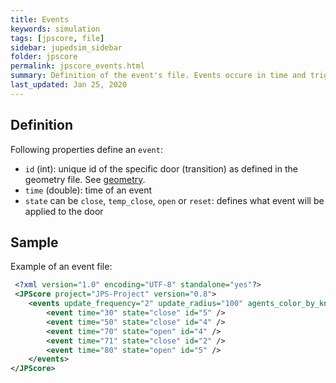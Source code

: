 ```yaml
---
title: Events
keywords: simulation
tags: [jpscore, file]
sidebar: jupedsim_sidebar
folder: jpscore
permalink: jpscore_events.html
summary: Definition of the event's file. Events occure in time and trigger certain actions on doors and crossings.
last_updated: Jan 25, 2020
---
```


## Definition

Following properties define an `event`:

- `id` (int): unique id of the specific door (transition) as defined in the geometry file. See [geometry](jpscore_geometry.html).
- `time` (double): time of an event
- `state` can be `close`, `temp_close`, `open` or `reset`: defines what event will be applied to the door


## Sample

Example of an event file: 

```xml
 <?xml version="1.0" encoding="UTF-8" standalone="yes"?>
 <JPScore project="JPS-Project" version="0.8">
    <events update_frequency="2" update_radius="100" agents_color_by_knowledge="true">
        <event time="30" state="close" id="5" />
        <event time="50" state="close" id="4" />
        <event time="70" state="open" id="4" />
        <event time="71" state="close" id="2" />
        <event time="80" state="open" id="5" />
    </events>
</JPScore>
```
